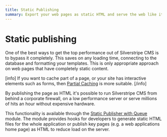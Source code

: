 ```yaml
---
title: Static Publishing
summary: Export your web pages as static HTML and serve the web like it's 1999.
---
```


# Static publishing

One of the best ways to get the top performance out of Silverstripe CMS is to bypass it completely. This saves on any loading
time, connecting to the database and formatting your templates. This is only appropriate approach on web pages that
have completely static content.

[info]
If you want to cache part of a page, or your site has interactive elements such as forms, then
[Partial Caching](partial_caching) is more suitable.
[/info]

By publishing the page as HTML it's possible to run Silverstripe CMS from behind a corporate firewall, on a low performance
server or serve millions of hits an hour without expensive hardware.

This functionality is available through the [Static Publisher with Queue](https://github.com/silverstripe/silverstripe-staticpublishqueue) module. The module provides hooks for developers to generate static HTML files for the whole application or publish key pages (e.g. a web applications home page) as HTML to reduce load on the server.

